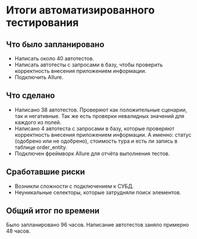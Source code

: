 # Итоги автоматизированного тестирования

## Что было запланировано
+ Написать около 40 автотестов.
+ Написать автотесты с запросами в базу, чтобы проверить корректность внесения приложением информации.
+ Подключить Allure.

## Что сделано
+ Написано 38 автотестов. Проверяют как положительные сценарии, так и негативные. Так же есть проверки невалидных значений для каждого из полей.
+ Написано 4 автотеста с запросами в базу, которые проверяют корректность внесения приложением информации. А именно: статус (одобрено или не одобрено), стоимость тура и есть ли запись в таблице order_entity.
+ Подключен фреймворк Allure для отчёта выполнения тестов.

## Сработавшие риски
+ Возникли сложности с подключением к СУБД.
+ Неуникальные селекторы, которые затрудняли поиск элементов.

## Общий итог по времени
Было запланировано 96 часов.
Написание автотестов заняло примерно 48 часов.
